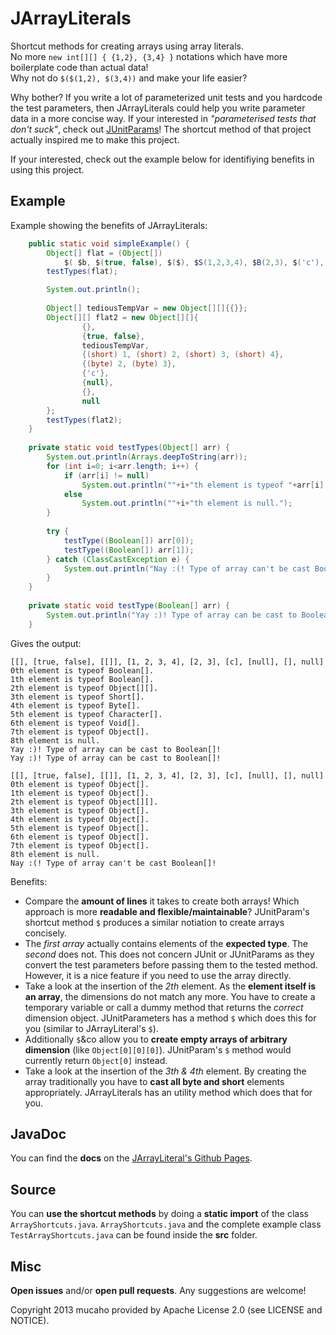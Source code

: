 JArrayLiterals
==============

Shortcut methods for creating arrays using array literals.   
No more `new int[][] { {1,2}, {3,4} }` notations which have more boilerplate code than actual data!   
Why not do `$($(1,2), $(3,4))` and make your life easier?

Why bother? If you write a lot of parameterized unit tests and you hardcode the test parameters, then JArrayLiterals 
could help you write parameter data in a more concise way.
If your interested in _"parameterised tests that don't suck"_, check out [JUnitParams](http://code.google.com/p/junitparams/)! The shortcut method of that project actually inspired me to 
make this project.

If your interested, check out the example below for identifiying benefits in using this project.


Example
-------
Example showing the benefits of JArrayLiterals:
```java
	public static void simpleExample() {
		Object[] flat = (Object[])
			$( $b, $(true, false), $($), $S(1,2,3,4), $B(2,3), $('c'), $($null), $, $null );
		testTypes(flat);

		System.out.println();
		
		Object[] tediousTempVar = new Object[][]{{}};
		Object[][] flat2 = new Object[][]{
				{},
				{true, false},
				tediousTempVar,
				{(short) 1, (short) 2, (short) 3, (short) 4},
				{(byte) 2, (byte) 3},
				{'c'},
				{null},
				{},
				null
		};
		testTypes(flat2);
	}
	
	private static void testTypes(Object[] arr) {
		System.out.println(Arrays.deepToString(arr));
		for (int i=0; i<arr.length; i++) {
			if (arr[i] != null)
				System.out.println(""+i+"th element is typeof "+arr[i].getClass().getSimpleName()+".");
			else
				System.out.println(""+i+"th element is null.");
		}
		
		try {
			testType((Boolean[]) arr[0]);
			testType((Boolean[]) arr[1]);
		} catch (ClassCastException e) {
			System.out.println("Nay :(! Type of array can't be cast Boolean[]!");
		}
	}
	
	private static void testType(Boolean[] arr) {
		System.out.println("Yay :)! Type of array can be cast to Boolean[]!");
	}
```

Gives the output:
```
[[], [true, false], [[]], [1, 2, 3, 4], [2, 3], [c], [null], [], null]
0th element is typeof Boolean[].
1th element is typeof Boolean[].
2th element is typeof Object[][].
3th element is typeof Short[].
4th element is typeof Byte[].
5th element is typeof Character[].
6th element is typeof Void[].
7th element is typeof Object[].
8th element is null.
Yay :)! Type of array can be cast to Boolean[]!
Yay :)! Type of array can be cast to Boolean[]!

[[], [true, false], [[]], [1, 2, 3, 4], [2, 3], [c], [null], [], null]
0th element is typeof Object[].
1th element is typeof Object[].
2th element is typeof Object[][].
3th element is typeof Object[].
4th element is typeof Object[].
5th element is typeof Object[].
6th element is typeof Object[].
7th element is typeof Object[].
8th element is null.
Nay :(! Type of array can't be cast Boolean[]!
```
Benefits:
* Compare the __amount of lines__ it takes to create both arrays! Which approach is more __readable and flexible/maintainable__? JUnitParam's shortcut method `$` produces a similar notiation to create arrays concisely.
* The _first array_ actually contains elements of the __expected type__. The _second_ does not. This does not concern JUnit or JUnitParams as they convert the test parameters before passing them to the tested method. However, it is a nice feature if you need to use the array directly.
* Take a look at the insertion of the _2th_ element. As the __element itself is an array__, the dimensions do not match any more. You have to create a temporary variable or call a dummy method that returns the _correct_ dimension object. JUnitParameters has a method `$` which does this for you (similar to JArrayLiteral's `$`).
* Additionally `$`&co allow you to __create empty arrays of arbitrary dimension__ (like `Object[0][0][0]`). JUnitParam's `$` method would currently return `Object[0]` instead.
* Take a look at the insertion of the  _3th & 4th_ element. By creating the array traditionally you have to __cast all byte and short__ elements appropriately. JArrayLiterals has an utility method which does that for you.

JavaDoc
-------
You can find the __docs__ on the [JArrayLiteral's Github Pages](http://mucaho.github.io/JArrayLiterals/).

Source
------
You can __use the shortcut methods__ by doing a __static import__ of the class `ArrayShortcuts.java`.
`ArrayShortcuts.java` and the complete example class `TestArrayShortcuts.java` can be found inside the __src__ folder.

Misc
----
__Open issues__ and/or __open pull requests__. Any suggestions are welcome!

Copyright 2013 mucaho provided by Apache License 2.0 (see LICENSE and NOTICE).


